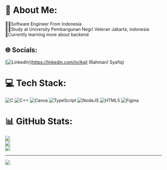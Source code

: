 
# 💫 About Me:
👨‍💻Software Engineer From Indonesia<br/>
🧑‍🎓Study at University Pembangunan Negri Veteran Jakarta, indonesia<br/>
🤖Currently learning more about backend<br/>


## 🌐 Socials:
[![LinkedIn](https://img.shields.io/badge/LinkedIn-%230077B5.svg?logo=linkedin&logoColor=white)](https://linkedin.com/in/Aqil (Rahman) Syafiq) 

# 💻 Tech Stack:
![C](https://img.shields.io/badge/c-%2300599C.svg?style=for-the-badge&logo=c&logoColor=white) ![C++](https://img.shields.io/badge/c++-%2300599C.svg?style=for-the-badge&logo=c%2B%2B&logoColor=white) ![Canva](https://img.shields.io/badge/Canva-%2300C4CC.svg?style=for-the-badge&logo=Canva&logoColor=white) ![TypeScript](https://img.shields.io/badge/typescript-%23007ACC.svg?style=for-the-badge&logo=typescript&logoColor=white) ![NodeJS](https://img.shields.io/badge/node.js-6DA55F?style=for-the-badge&logo=node.js&logoColor=white) ![HTML5](https://img.shields.io/badge/html5-%23E34F26.svg?style=for-the-badge&logo=html5&logoColor=white) ![Figma](https://img.shields.io/badge/figma-%23F24E1E.svg?style=for-the-badge&logo=figma&logoColor=white)
# 📊 GitHub Stats:
![](https://github-readme-stats.vercel.app/api?username=AqielSyafiq&theme=dark&hide_border=false&include_all_commits=false&count_private=false)<br/>
![](https://nirzak-streak-stats.vercel.app/?user=AqielSyafiq&theme=dark&hide_border=false)<br/>
![](https://github-readme-stats.vercel.app/api/top-langs/?username=AqielSyafiq&theme=dark&hide_border=false&include_all_commits=false&count_private=false&layout=compact)

---
[![](https://visitcount.itsvg.in/api?id=AqielSyafiq&icon=0&color=0)](https://visitcount.itsvg.in)

<!-- Proudly created with GPRM ( https://gprm.itsvg.in ) -->
